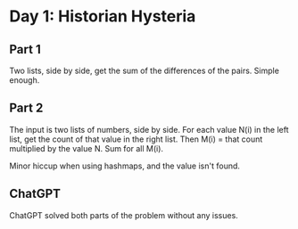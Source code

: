 # Day 1: Historian Hysteria

## Part 1

Two lists, side by side, get the sum of the differences of the pairs.
Simple enough.

## Part 2

The input is two lists of numbers, side by side.
For each value N(i) in the left list, get the count of that value in the right list.
Then M(i) = that count multiplied by the value N.
Sum for all M(i).

Minor hiccup when using hashmaps, and the value isn't found.

## ChatGPT

ChatGPT solved both parts of the problem without any issues.